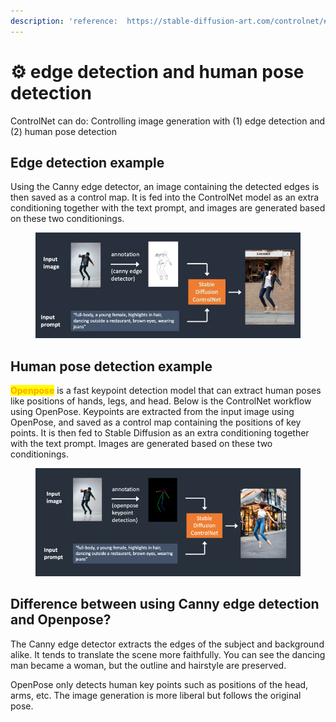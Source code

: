 ```yaml
---
description: 'reference:  https://stable-diffusion-art.com/controlnet/#What_is_ControlNet'
---
```


# ⚙ edge detection and human pose detection

ControlNet can do: Controlling image generation with (1) edge detection and (2) human pose detection

## Edge detection example

Using the Canny edge detector, an image containing the detected edges is then saved as a control map. It is fed into the ControlNet model as an extra conditioning together with the text prompt, and images are generated based on these two conditionings.

<figure><img src="../../.gitbook/assets/12.webp" alt=""><figcaption></figcaption></figure>

## Human pose detection example

<mark style="color:orange;">**Openpose**</mark> is a fast keypoint detection model that can extract human poses like positions of hands, legs, and head. Below is the ControlNet workflow using OpenPose. Keypoints are extracted from the input image using OpenPose, and saved as a control map containing the positions of key points. It is then fed to Stable Diffusion as an extra conditioning together with the text prompt. Images are generated based on these two conditionings.



<figure><img src="../../.gitbook/assets/image (1).png" alt=""><figcaption></figcaption></figure>

## Difference between using Canny edge detection and Openpose?

The Canny edge detector extracts the edges of the subject and background alike. It tends to translate the scene more faithfully. You can see the dancing man became a woman, but the outline and hairstyle are preserved.

OpenPose only detects human key points such as positions of the head, arms, etc. The image generation is more liberal but follows the original pose.






